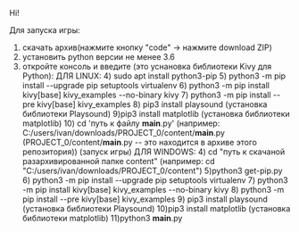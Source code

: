 
Hi!

Для запуска игры: 
1) скачать архив(нажмите кнопку "code" -> нажмите download ZIP)
2) установить python версии не менее 3.6
3) откройте консоль и введите (это уснановка библиотеки Kivy для Python): 
    ДЛЯ LINUX:
    	4) sudo apt install python3-pip
		5) python3 -m pip install --upgrade pip setuptools virtualenv
		6) python3 -m pip install kivy[base] kivy_examples --no-binary kivy
		7) python3 -m pip install --pre kivy[base] kivy_examples
		8) pip3 install playsound (установка библиотеки Playsound)
		9)pip3 install matplotlib (установка библиотеки matplotlib)
		10) cd 'путь к файлу __main__.py' (например: C:/users/ivan/downloads/PROJECT_0/content/__main__.py (PROJECT_0/content/__main__.py -- это находится в архиве этого репозитория)) (запуск игры)
	ДЛЯ WINDOWS:
		4) cd "путь к скачаной разархивированной папке content" (например: cd "C:/users/ivan/downloads/PROJECT_0/content")
		5)python3 get-pip.py
		6) python3 -m pip install --upgrade pip setuptools virtualenv
		7) python3 -m pip install kivy[base] kivy_examples --no-binary kivy
		8) python3 -m pip install --pre kivy[base] kivy_examples
		9) pip3 install playsound (установка библиотеки Playsound)
		10)pip3 install matplotlib (установка библиотеки matplotlib)
		11)python3 __main__.py




